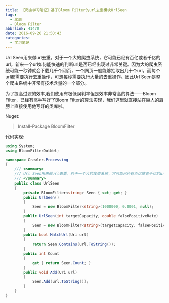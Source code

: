 ```yaml
---
title: 【爬虫学习笔记】基于Bloom Filter的url去重模块UrlSeen
tags:
  - 爬虫
  - Bloom Filter
abbrlink: 41470
date: 2016-09-26 21:50:43
categories:
  - 学习笔记
---
```

Url Seen用来做url去重。对于一个大的爬虫系统，它可能已经有百亿或者千亿的url，新来一个url如何能快速的判断url是否已经出现过非常关键。因为大的爬虫系统可能一秒钟就会下载几千个网页，一个网页一般能够抽取出几十个url，而每个url都需要执行去重操作，可想每秒需要执行大量的去重操作。因此Url Seen是整个爬虫系统中非常有技术含量的一个部分。
<!-- more -->

为了提高过滤的效率,我们使用有极低误判率但是效率非常高的算法——Bloom Filter，已经有高手写好了Bloom Filter的算法实现，我们这里就直接站在巨人的肩膀上直接使用他写好的类库啦。

Nuget:
> Install-Package BloomFilter

代码实现:
```csharp
using System;
using BloomFilterDotNet;

namespace Crawler.Processing
{
    /// <summary>
    /// Url Seen用来做url去重。对于一个大的爬虫系统，它可能已经有百亿或者千亿的url，新来一个url如何能快速的判断url是否已经出现过非常关键。因为大的爬虫系统可能一秒钟就会下载几千个网页，一个网页一般能够抽取出几十个url，而每个url都需要执行去重操作，可想每秒需要执行大量的去重操作。因此Url Seen是整个爬虫系统中非常有技术含量的一个部分。
    /// </summary>
    public class UrlSeen
    {
        private BloomFilter<string> Seen { set; get; }
        public UrlSeen()
        {
            Seen = new BloomFilter<string>(1000000, 0.0001, null);
        }
        public UrlSeen(int targetCapacity, double falsePositiveRate)
        {
            Seen = new BloomFilter<string>(targetCapacity, falsePositiveRate, null);
        }
        public bool MatchUrl(Uri url)
        {
            return Seen.Contains(url.ToString());
        }
        public int Count
        {
            get { return Seen.Count; }
        }
        public void Add(Uri url)
        {
            Seen.Add(url.ToString());
        }
    }
}
```